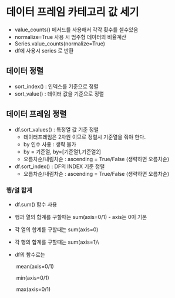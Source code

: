 # 데이터 프레임 카테고리 값 세기

- value_counts() 메서드를 사용해서 각각 횟수를 셀수있음
- normalize=True 사용 시 범주형 데이터의 비율계산
- Series.value_counts(normalize=True)
- df에 사용시 series 로 반환



## 데이터 정렬

- sort_index() : 인덱스를 기준으로 정렬
- sort_value() : 데이터 값을 기준으로 정렬



## 데이터 프레임 정렬

- df.sort_values() : 특정열 값 기준 정렬
  - 데이터프레임은 2차원 이므로 정렬시 기준열을 줘야 한다.
  -  by 인수 사용 : 생략 불가
  - by = 기준열, by=[기준열1,기준열2]
  - 오름차순/내림차순 : ascending = True/False (생략하면 오름차순)
- df.sort_index() : DF의 INDEX 기준 정렬
  - 오름차순/내림차순 : ascending = True/False (생략하면 오름차순)





### 행/열 합계

- df.sum() 함수 사용
- 행과 열의 합계를 구할때는 sum(axis=0/1) - axis는 0이 기본

- 각 열의 합계를 구할때는 sum(axis=0)

- 각 행의 합계를 구할때는 sum(axis=1)\

- df의 함수로는 

  ​      mean(axis=0/1)

  ​      min(axis=0/1)

  ​      max(axis=0/1)